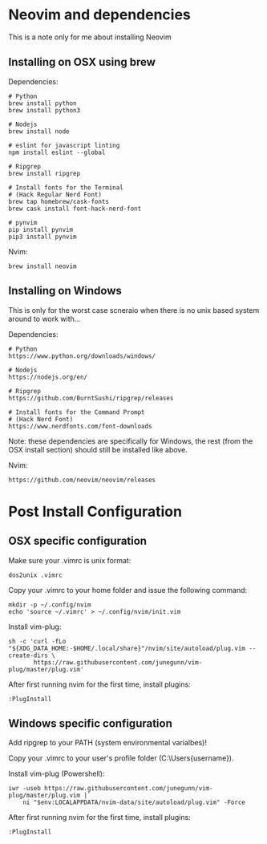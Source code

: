 # Neovim and dependencies

This is a note only for me about installing Neovim

## Installing on OSX using brew

Dependencies:
```
# Python
brew install python
brew install python3

# Nodejs
brew install node

# eslint for javascript linting
npm install eslint --global

# Ripgrep
brew install ripgrep

# Install fonts for the Terminal
# (Hack Regular Nerd Font)
brew tap homebrew/cask-fonts
brew cask install font-hack-nerd-font

# pynvim
pip install pynvim
pip3 install pynvim
```

Nvim:
```
brew install neovim
```

## Installing on Windows

This is only for the worst case scneraio when there is no unix based system around to work with...

Dependencies:
```
# Python
https://www.python.org/downloads/windows/

# Nodejs
https://nodejs.org/en/

# Ripgrep
https://github.com/BurntSushi/ripgrep/releases

# Install fonts for the Command Prompt
# (Hack Nerd Font)
https://www.nerdfonts.com/font-downloads
```

Note: these dependencies are specifically for Windows, the rest (from the OSX install section) should still be installed like above.

Nvim:
```
https://github.com/neovim/neovim/releases
```

# Post Install Configuration

## OSX specific configuration

Make sure your .vimrc is unix format:
```
dos2unix .vimrc
```

Copy your .vimrc to your home folder and issue the following command:
```
mkdir -p ~/.config/nvim
echo 'source ~/.vimrc' > ~/.config/nvim/init.vim
```

Install vim-plug:
```
sh -c 'curl -fLo "${XDG_DATA_HOME:-$HOME/.local/share}"/nvim/site/autoload/plug.vim --create-dirs \
       https://raw.githubusercontent.com/junegunn/vim-plug/master/plug.vim'
```

After first running nvim for the first time, install plugins:
```
:PlugInstall
```

## Windows specific configuration

Add ripgrep to your PATH (system environmental varialbes)!

Copy your .vimrc to your user's profile folder (C:\Users\{username}).

Install vim-plug (Powershell):
```
iwr -useb https://raw.githubusercontent.com/junegunn/vim-plug/master/plug.vim |`
    ni "$env:LOCALAPPDATA/nvim-data/site/autoload/plug.vim" -Force
```

After first running nvim for the first time, install plugins:
```
:PlugInstall
```
